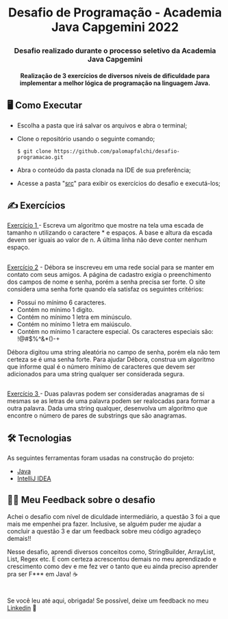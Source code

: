 # <p align="center"> Desafio de Programação - Academia Java Capgemini 2022 </p>

<p> 
  <img src="https://capgemini.proway.com.br/assets/img/logo-capgemini.png" align="right" alt=""/> </p>
    <h3><p align="center"> Desafio realizado durante o processo seletivo da Academia Java Capgemini </p></h3>
    <h4><p align="center"> Realização de 3 exercícios de diversos níveis de dificuldade para implementar a melhor lógica de programação na linguagem Java.</p></h4>


## 🖥️ Como Executar
    
- Escolha a pasta que irá salvar os arquivos e abra o terminal;
- Clone o repositório usando o seguinte comando;

      $ git clone https://github.com/palomapfalchi/desafio-programacao.git
      
- Abra o conteúdo da pasta clonada na IDE de sua preferência;
- Acesse a pasta "<a href="https://github.com/palomapfalchi/desafio-programacao/tree/master/src">src</a>" para exibir os exercícios do desafio e executá-los;
 
## ✍️ Exercícios

<a href="https://github.com/palomapfalchi/desafio-programacao/blob/master/src/Ex1.java">Exercício 1 </a>- Escreva um algoritmo que mostre na tela uma escada de tamanho n utilizando o caractere * e espaços. A base e altura da escada devem ser iguais ao valor de n. A última linha não deve conter nenhum espaço.
##
<a href="https://github.com/palomapfalchi/desafio-programacao/blob/master/src/Ex2.java">Exercício 2</a> - Débora se inscreveu em uma rede social para se manter em contato com seus amigos. A página de cadastro exigia o preenchimento dos campos de nome e senha, porém a senha precisa ser forte. O site considera uma senha forte quando ela satisfaz os seguintes critérios:

- Possui no mínimo 6 caracteres.
- Contém no mínimo 1 digito.
- Contém no mínimo 1 letra em minúsculo.
- Contém no mínimo 1 letra em maiúsculo.
- Contém no mínimo 1 caractere especial. Os caracteres especiais são: !@#$%^&*()-+

Débora digitou uma string aleatória no campo de senha, porém ela não tem certeza se é uma senha forte. Para ajudar Débora, construa um algoritmo que informe qual é o número mínimo de caracteres que devem ser adicionados para uma string qualquer ser considerada segura.
##

<a href="https://github.com/palomapfalchi/desafio-programacao/blob/master/src/Ex3.java">Exercício 3 </a> - Duas palavras podem ser consideradas anagramas de si mesmas se as letras de uma palavra podem ser realocadas para formar a outra palavra. Dada uma string qualquer, desenvolva um algoritmo que encontre o número de pares de substrings que são anagramas.

## 🛠 Tecnologias

As seguintes ferramentas foram usadas na construção do projeto:

- <a href="https://www.java.com/pt-BR/">Java</a>
- <a href="https://www.jetbrains.com/pt-br/idea">IntelliJ IDEA</a>

## 🙋‍♀️ Meu Feedback sobre o desafio
Achei o desafio com nível de diculdade intermediário, a questão 3 foi a que mais me empenhei pra fazer.
Inclusive, se alguém puder me ajudar a concluir a questão 3 e dar um feedback sobre meu código agradeço demais!!

Nesse desafio, aprendi diversos conceitos como, StringBuilder, ArrayList, List, Regex etc. 
E com certeza acrescentou demais no meu aprendizado e crescimento como dev e me fez ver o tanto que eu ainda preciso aprender pra ser F*** em Java! ☕

#

Se você leu até aqui, obrigada! Se possível, deixe um feedback no meu <a href="https://www.linkedin.com/in/palomafalchi/">Linkedin</a> 💙

